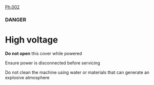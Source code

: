 [Ph.002](../pict/Ph.002.svg)

### DANGER

# High voltage

**Do not open** this cover while powered

Ensure power is disconnected before servicing

Do not clean the machine using water or materials that can generate an explosive atmosphere
